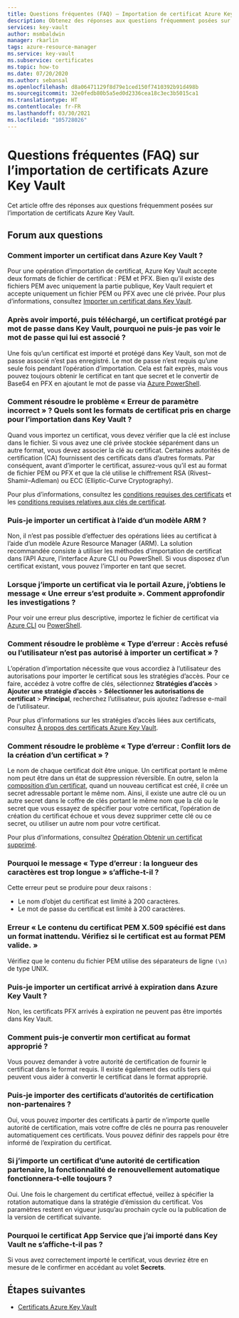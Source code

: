 ```yaml
---
title: Questions fréquentes (FAQ) – Importation de certificat Azure Key Vault
description: Obtenez des réponses aux questions fréquemment posées sur l’importation de certificats Azure Key Vault.
services: key-vault
author: msmbaldwin
manager: rkarlin
tags: azure-resource-manager
ms.service: key-vault
ms.subservice: certificates
ms.topic: how-to
ms.date: 07/20/2020
ms.author: sebansal
ms.openlocfilehash: d8a06471129f8d79e1ced150f7410392b91d498b
ms.sourcegitcommit: 32e0fedb80b5a5ed0d2336cea18c3ec3b5015ca1
ms.translationtype: HT
ms.contentlocale: fr-FR
ms.lasthandoff: 03/30/2021
ms.locfileid: "105728026"
---
```

# <a name="importing-azure-key-vault-certificates-faq"></a>Questions fréquentes (FAQ) sur l’importation de certificats Azure Key Vault

Cet article offre des réponses aux questions fréquemment posées sur l’importation de certificats Azure Key Vault.

## <a name="frequently-asked-questions"></a>Forum aux questions

### <a name="how-can-i-import-a-certificate-in-azure-key-vault"></a>Comment importer un certificat dans Azure Key Vault ?

Pour une opération d’importation de certificat, Azure Key Vault accepte deux formats de fichier de certificat : PEM et PFX. Bien qu’il existe des fichiers PEM avec uniquement la partie publique, Key Vault requiert et accepte uniquement un fichier PEM ou PFX avec une clé privée. Pour plus d’informations, consultez [Importer un certificat dans Key Vault](./tutorial-import-certificate.md#import-a-certificate-to-key-vault).

### <a name="after-i-import-a-password-protected-certificate-to-key-vault-and-then-download-it-why-cant-i-see-the-password-thats-associated-with-it"></a>Après avoir importé, puis téléchargé, un certificat protégé par mot de passe dans Key Vault, pourquoi ne puis-je pas voir le mot de passe qui lui est associé ?
     
Une fois qu’un certificat est importé et protégé dans Key Vault, son mot de passe associé n’est pas enregistré. Le mot de passe n’est requis qu’une seule fois pendant l’opération d’importation. Cela est fait exprès, mais vous pouvez toujours obtenir le certificat en tant que secret et le convertir de Base64 en PFX en ajoutant le mot de passe via [Azure PowerShell](https://social.technet.microsoft.com/wiki/contents/articles/37431.exporting-azure-app-service-certificates.aspx).

### <a name="how-can-i-resolve-a-bad-parameter-error-what-are-the-supported-certificate-formats-for-importing-to-key-vault"></a>Comment résoudre le problème « Erreur de paramètre incorrect » ? Quels sont les formats de certificat pris en charge pour l’importation dans Key Vault ?

Quand vous importez un certificat, vous devez vérifier que la clé est incluse dans le fichier. Si vous avez une clé privée stockée séparément dans un autre format, vous devez associer la clé au certificat. Certaines autorités de certification (CA) fournissent des certificats dans d’autres formats. Par conséquent, avant d’importer le certificat, assurez-vous qu’il est au format de fichier PEM ou PFX et que la clé utilise le chiffrement RSA (Rivest–Shamir–Adleman) ou ECC (Elliptic-Curve Cryptography). 

Pour plus d’informations, consultez les [conditions requises des certificats](./certificate-scenarios.md#formats-of-import-we-support) et les [conditions requises relatives aux clés de certificat](../keys/about-keys.md).

###  <a name="can-i-import-a-certificate-by-using-an-arm-template"></a>Puis-je importer un certificat à l’aide d’un modèle ARM ?

Non, il n’est pas possible d’effectuer des opérations liées au certificat à l’aide d’un modèle Azure Resource Manager (ARM). La solution recommandée consiste à utiliser les méthodes d’importation de certificat dans l’API Azure, l’interface Azure CLI ou PowerShell. Si vous disposez d’un certificat existant, vous pouvez l’importer en tant que secret.

### <a name="when-i-import-a-certificate-via-the-azure-portal-i-get-a-something-went-wrong-error-how-can-i-investigate-further"></a>Lorsque j’importe un certificat via le portail Azure, j’obtiens le message « Une erreur s’est produite ». Comment approfondir les investigations ?
     
Pour voir une erreur plus descriptive, importez le fichier de certificat via [Azure CLI](/cli/azure/keyvault/certificate#az-keyvault-certificate-import) ou [PowerShell](/powershell/module/azurerm.keyvault/import-azurekeyvaultcertificate).

### <a name="how-can-i-resolve-error-type-access-denied-or-user-is-unauthorized-to-import-certificate"></a>Comment résoudre le problème « Type d’erreur : Accès refusé ou l’utilisateur n’est pas autorisé à importer un certificat » ?
    
L’opération d’importation nécessite que vous accordiez à l’utilisateur des autorisations pour importer le certificat sous les stratégies d’accès. Pour ce faire, accédez à votre coffre de clés, sélectionnez **Stratégies d’accès** > **Ajouter une stratégie d’accès** > **Sélectionner les autorisations de certificat** > **Principal**, recherchez l’utilisateur, puis ajoutez l’adresse e-mail de l’utilisateur. 

Pour plus d’informations sur les stratégies d’accès liées aux certificats, consultez [À propos des certificats Azure Key Vault](./about-certificates.md#certificate-access-control).


### <a name="how-can-i-resolve-error-type-conflict-when-creating-a-certificate"></a>Comment résoudre le problème « Type d’erreur : Conflit lors de la création d’un certificat » ?
    
Le nom de chaque certificat doit être unique. Un certificat portant le même nom peut être dans un état de suppression réversible. En outre, selon la [composition d’un certificat](./about-certificates.md#composition-of-a-certificate), quand un nouveau certificat est créé, il crée un secret adressable portant le même nom. Ainsi, il existe une autre clé ou un autre secret dans le coffre de clés portant le même nom que la clé ou le secret que vous essayez de spécifier pour votre certificat, l’opération de création du certificat échoue et vous devez supprimer cette clé ou ce secret, ou utiliser un autre nom pour votre certificat. 

Pour plus d’informations, consultez [Opération Obtenir un certificat supprimé](/rest/api/keyvault/getdeletedcertificate/getdeletedcertificate).

### <a name="why-am-i-getting-error-type-char-length-is-too-long"></a>Pourquoi le message « Type d’erreur : la longueur des caractères est trop longue » s’affiche-t-il ?
Cette erreur peut se produire pour deux raisons :    
* Le nom d’objet du certificat est limité à 200 caractères.
* Le mot de passe du certificat est limité à 200 caractères.


### <a name="error-the-specified-pem-x509-certificate-content-is-in-an-unexpected-format-please-check-if-certificate-is-in-valid-pem-format"></a>Erreur « Le contenu du certificat PEM X.509 spécifié est dans un format inattendu. Vérifiez si le certificat est au format PEM valide. »
Vérifiez que le contenu du fichier PEM utilise des séparateurs de ligne `(\n)` de type UNIX.

### <a name="can-i-import-an-expired-certificate-to-azure-key-vault"></a>Puis-je importer un certificat arrivé à expiration dans Azure Key Vault ?
    
Non, les certificats PFX arrivés à expiration ne peuvent pas être importés dans Key Vault.

### <a name="how-can-i-convert-my-certificate-to-the-proper-format"></a>Comment puis-je convertir mon certificat au format approprié ?

Vous pouvez demander à votre autorité de certification de fournir le certificat dans le format requis. Il existe également des outils tiers qui peuvent vous aider à convertir le certificat dans le format approprié.

### <a name="can-i-import-certificates-from-non-partner-cas"></a>Puis-je importer des certificats d’autorités de certification non-partenaires ?
Oui, vous pouvez importer des certificats à partir de n’importe quelle autorité de certification, mais votre coffre de clés ne pourra pas renouveler automatiquement ces certificats. Vous pouvez définir des rappels pour être informé de l’expiration du certificat.

### <a name="if-i-import-a-certificate-from-a-partner-ca-will-the-autorenewal-feature-still-work"></a>Si j’importe un certificat d’une autorité de certification partenaire, la fonctionnalité de renouvellement automatique fonctionnera-t-elle toujours ?
Oui. Une fois le chargement du certificat effectué, veillez à spécifier la rotation automatique dans la stratégie d’émission du certificat. Vos paramètres restent en vigueur jusqu’au prochain cycle ou la publication de la version de certificat suivante.

### <a name="why-cant-i-see-the-app-service-certificate-that-i-imported-to-key-vault"></a>Pourquoi le certificat App Service que j’ai importé dans Key Vault ne s’affiche-t-il pas ? 
Si vous avez correctement importé le certificat, vous devriez être en mesure de le confirmer en accédant au volet **Secrets**.


## <a name="next-steps"></a>Étapes suivantes

- [Certificats Azure Key Vault](./about-certificates.md)
